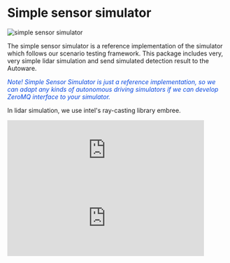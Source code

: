 # Simple sensor simulator

![simple sensor simulator](../image/simple_sensor_simulator.png "simple sensor simulator")

The simple sensor simulator is a reference implementation of the simulator which follows our scenario testing framework.
This package includes very, very simple lidar simulation and send simulated detection result to the Autoware.

<font color="#065479E">_Note! Simple Sensor Simulator is just a reference implementation, so we can adapt any kinds of autonomous driving simulators if we can develop ZeroMQ interface to your simulator._</font>

In lidar simulation, we use intel's ray-casting library embree.

<iframe 
  class="hatenablogcard" 
  style="width:100%;height:155px;max-width:450px;" 
  title="embree" 
  src="https://hatenablog-parts.com/embed?url=https://www.embree.org" 
  width="300" height="150" frameborder="0" scrolling="no">
</iframe>

<iframe 
  class="hatenablogcard" 
  style="width:100%;height:155px;max-width:450px;" 
  title="embree" 
  src="https://hatenablog-parts.com/embed?url=https://github.com/embree/embree" 
  width="300" height="150" frameborder="0" scrolling="no">
</iframe>
